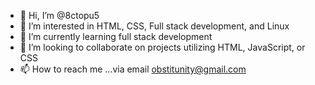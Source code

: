 - 👋 Hi, I’m @8ctopu5
- 👀 I’m interested in HTML, CSS, Full stack development, and Linux
- 🌱 I’m currently learning full stack development
- 💞️ I’m looking to collaborate on projects utilizing HTML, JavaScript, or CSS
- 📫 How to reach me ...via email obstitunity@gmail.com

<!---
8ctopu5/8ctopu5 is a ✨ special ✨ repository because its `README.md` (this file) appears on your GitHub profile.
You can click the Preview link to take a look at your changes.
--->
